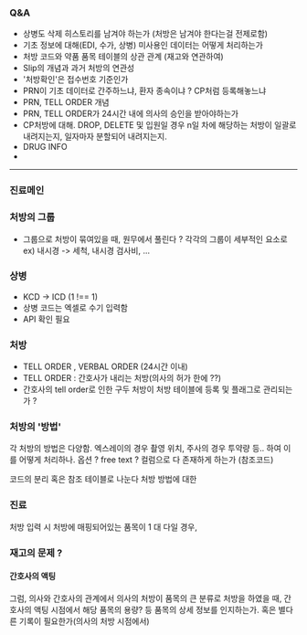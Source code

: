 
### Q&A 

- 상병도 삭제 히스토리를 남겨야 하는가 (처방은 남겨야 한다는걸 전제로함)
- 기초 정보에 대해(EDI, 수가, 상병) 미사용인 데이터는 어떻게 처리하는가 
- 처방 코드와 약품 품목 테이블의 상관 관계 (재고와 연관하여)
- Slip의 개념과 과거 처방의 연관성 
- '처방확인'은 접수번호 기준인가 
- PRN이 기초 데이터로 간주하느냐, 환자 종속이냐 ? CP처럼 등록해놓느냐 
- PRN, TELL ORDER 개념
- PRN, TELL ORDER가 24시간 내에 의사의 승인을 받아야하는가 
- CP처방에 대해. DROP, DELETE 및 입원일 경우 n일 차에 해당하는 처방이 일괄로 내려지는지, 일자마자 분할되어 내려지는지. 
- DRUG INFO 
- 

---
### 진료메인 

### 처방의 그룹 

-  그룹으로 처방이 묶여있을 때, 원무에서 풀린다 ? 각각의 그룹이 세부적인 요소로 
ex) 내시경 -> 세척, 내시경 검사비, ...

### 상병 

- KCD  -> ICD (1 !== 1)
- 상병 코드는 엑셀로 수기 입력함
- API 확인 필요 

### 처방 

- TELL ORDER , VERBAL ORDER (24시간 이내)
- TELL ORDER : 간호사가 내리는 처방(의사의 허가 한에 ??)
- 간호사의 tell order로 인한 구두 처방이 처방 테이블에 등록 및 플래그로 관리되는가 ? 



### 처방의 '방법' 

각 처방의 방법은 다양함. 엑스레이의 경우 촬영 위치, 주사의 경우 투약량 등.. 
하여 이를 어떻게 처리하나. 옵션 ? free text ?  컬럼으로 다 존재하게 하는가 (참조코드) 

코드의 분리 혹은 참조 테이블로 나눈다 
처방 방법에 대한  

### 진료 

처방 입력 시 처방에 매핑되어있는 품목이 1 대 다일 경우, 

### 재고의 문제 ? 

#### 간호사의 액팅 

그럼, 의사와 간호사의 관계에서 의사의 처방이 품목의 큰 분류로 처방을 하였을 때, 간호사의 액팅 시점에서 해당 품목의 용량? 등 품목의 상세 정보를 인지하는가. 혹은 별다른 기록이 필요한가(의사의 처방 시점에서)

